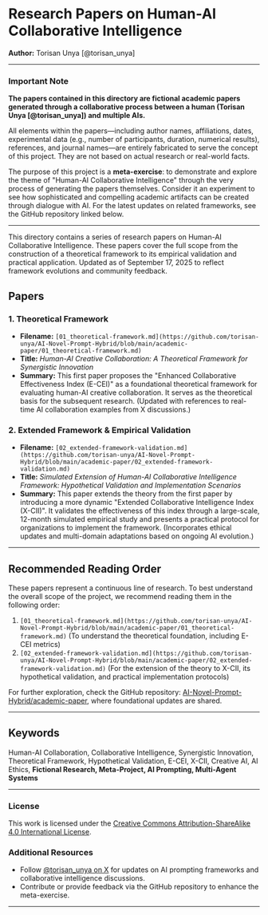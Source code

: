 # Research Papers on Human-AI Collaborative Intelligence

**Author:** Torisan Unya [@torisan_unya]

---

### **Important Note**

**The papers contained in this directory are fictional academic papers generated through a collaborative process between a human (Torisan Unya [@torisan_unya]) and multiple AIs.**

All elements within the papers—including author names, affiliations, dates, experimental data (e.g., number of participants, duration, numerical results), references, and journal names—are entirely fabricated to serve the concept of this project. They are not based on actual research or real-world facts.

The purpose of this project is a **meta-exercise**: to demonstrate and explore the theme of "Human-AI Collaborative Intelligence" through the very process of generating the papers themselves. Consider it an experiment to see how sophisticated and compelling academic artifacts can be created through dialogue with AI. For the latest updates on related frameworks, see the GitHub repository linked below.

---

This directory contains a series of research papers on Human-AI Collaborative Intelligence. These papers cover the full scope from the construction of a theoretical framework to its empirical validation and practical application. Updated as of September 17, 2025 to reflect framework evolutions and community feedback.

## Papers

### 1. Theoretical Framework

*   **Filename:** `[01_theoretical-framework.md](https://github.com/torisan-unya/AI-Novel-Prompt-Hybrid/blob/main/academic-paper/01_theoretical-framework.md)`
*   **Title:** *Human-AI Creative Collaboration: A Theoretical Framework for Synergistic Innovation*
*   **Summary:**
    This first paper proposes the "Enhanced Collaborative Effectiveness Index (E-CEI)" as a foundational theoretical framework for evaluating human-AI creative collaboration. It serves as the theoretical basis for the subsequent research. (Updated with references to real-time AI collaboration examples from X discussions.)

### 2. Extended Framework & Empirical Validation

*   **Filename:** `[02_extended-framework-validation.md](https://github.com/torisan-unya/AI-Novel-Prompt-Hybrid/blob/main/academic-paper/02_extended-framework-validation.md)`
*   **Title:** *Simulated Extension of Human-AI Collaborative Intelligence Framework: Hypothetical Validation and Implementation Scenarios*
*   **Summary:**
    This paper extends the theory from the first paper by introducing a more dynamic "Extended Collaborative Intelligence Index (X-CII)". It validates the effectiveness of this index through a large-scale, 12-month simulated empirical study and presents a practical protocol for organizations to implement the framework. (Incorporates ethical updates and multi-domain adaptations based on ongoing AI evolution.)

---

## Recommended Reading Order

These papers represent a continuous line of research. To best understand the overall scope of the project, we recommend reading them in the following order:

1.  `[01_theoretical-framework.md](https://github.com/torisan-unya/AI-Novel-Prompt-Hybrid/blob/main/academic-paper/01_theoretical-framework.md)` (To understand the theoretical foundation, including E-CEI metrics)
2.  `[02_extended-framework-validation.md](https://github.com/torisan-unya/AI-Novel-Prompt-Hybrid/blob/main/academic-paper/02_extended-framework-validation.md)` (For the extension of the theory to X-CII, its hypothetical validation, and practical implementation protocols)

For further exploration, check the GitHub repository: [AI-Novel-Prompt-Hybrid/academic-paper](https://github.com/torisan-unya/AI-Novel-Prompt-Hybrid/tree/main/academic-paper), where foundational updates are shared.

---

## Keywords

Human-AI Collaboration, Collaborative Intelligence, Synergistic Innovation, Theoretical Framework, Hypothetical Validation, E-CEI, X-CII, Creative AI, AI Ethics, **Fictional Research, Meta-Project, AI Prompting, Multi-Agent Systems**

---

### License
This work is licensed under the [Creative Commons Attribution-ShareAlike 4.0 International License](http://creativecommons.org/licenses/by-sa/4.0/).

### Additional Resources
- Follow [@torisan_unya on X](https://x.com/torisan_unya) for updates on AI prompting frameworks and collaborative intelligence discussions.
- Contribute or provide feedback via the GitHub repository to enhance the meta-exercise.

---


